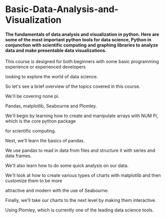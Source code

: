 # Basic-Data-Analysis-and-Visualization

#### The fundamentals of data analysis and visualization in python. Here are some of the most important python tools for data science, Python in conjunction with scientific computing and graphing libraries to analyze data and make presentable data visualizations.

This course is designed for both beginners with some basic programming experience or experienced developers

looking to explore the world of data science.

So let's see a brief overview of the topics covered in this course.

We'll be covering none pi.

Pandas, matplotlib, Seabourne and Plomley.

We'll begin by learning how to create and manipulate arrays with NUM Pi, which is the core python package

for scientific computing.

Next, we'll learn the basics of pandas.

We use pandas to read in data from files and structure it with series and data frames.

We'll also learn how to do some quick analysis on our data.

We'll look at how to create various types of charts with matplotlib and then customize them to be more

attractive and modern with the use of Seabourne.

Finally, we'll take our charts to the next level by making them interactive.

Using Plomley, which is currently one of the leading data science tools.
